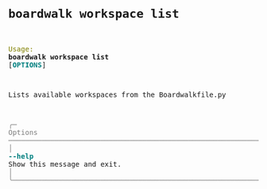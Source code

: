 # `boardwalk workspace list`

<div class="full-width" id="cmd-help-text">
<pre>

                                                                                                              
 <span style="color: #808000; text-decoration-color: #808000">Usage:</span> <span style="font-weight: bold">boardwalk workspace list</span> [<span style="color: #008080; text-decoration-color: #008080; font-weight: bold">OPTIONS</span>]                                                                    
                                                                                                              
 Lists available workspaces from the Boardwalkfile.py                                                         
                                                                                                              
<span style="color: #7f7f7f; text-decoration-color: #7f7f7f">╭─ Options ──────────────────────────────────────────────────────────────────────────────────────────────────╮</span>
<span style="color: #7f7f7f; text-decoration-color: #7f7f7f">│</span> <span style="color: #008080; text-decoration-color: #008080; font-weight: bold">--help</span>      Show this message and exit.                                                                    <span style="color: #7f7f7f; text-decoration-color: #7f7f7f">│</span>
<span style="color: #7f7f7f; text-decoration-color: #7f7f7f">╰────────────────────────────────────────────────────────────────────────────────────────────────────────────╯</span>

</pre>
</div>

